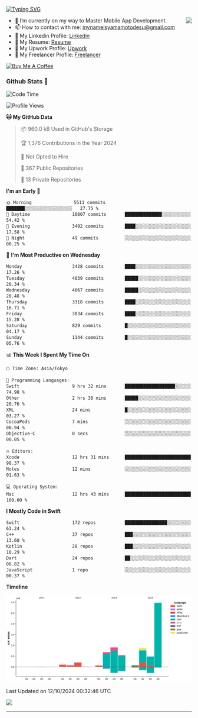 
[![Typing SVG](https://readme-typing-svg.demolab.com/?lines=Thank+You+For+Visiting!!;You+Are+Welcome✨;I+am+Kyo+Yamamoto;Mobile+Developer)](https://git.io/typing-svg)
<p>
<img align="right" src="https://media.giphy.com/media/26ufdb3cYKwbRtYVW/giphy.gif" style="max-width:100%;" height="150px">

- 🌱 I’m currently on my way to Master Mobile App Development.
- 📫 How to contact with me: mynameisyamamotodesu@gmail.com
- 🔗 My Linkedin Profile: [Linkedin](https://www.linkedin.com/in/kyo-yamamoto-a2ab50239)
- 🔗 My Resume: [Resume](https://www.kickresume.com/cv/rNok4e/)
- 🔗 My Upwork Profile: [Upwork](https://www.upwork.com/freelancers/~01aa9115102bb4af25)
- 🔗 My Freelancer Profile: [Freelancer](https://www.freelancer.com/u/yamamotodesu)

<a href="https://www.buymeacoffee.com/kyoyamamoto" target="_blank"><img src="https://cdn.buymeacoffee.com/buttons/default-orange.png" alt="Buy Me A Coffee" height="41" width="174"></a>

### Github Stats 🥇 
<!--START_SECTION:waka-->
![Code Time](http://img.shields.io/badge/Code%20Time-834%20hrs%2059%20mins-blue)

![Profile Views](http://img.shields.io/badge/Profile%20Views-0-blue)

**🐱 My GitHub Data** 

> 📦 960.0 kB Used in GitHub's Storage 
 > 
> 🏆 1,376 Contributions in the Year 2024
 > 
> 🚫 Not Opted to Hire
 > 
> 📜 367 Public Repositories 
 > 
> 🔑 13 Private Repositories 
 > 
**I'm an Early 🐤** 

```text
🌞 Morning                5511 commits        ███████░░░░░░░░░░░░░░░░░░   27.75 % 
🌆 Daytime                10807 commits       ██████████████░░░░░░░░░░░   54.42 % 
🌃 Evening                3492 commits        ████░░░░░░░░░░░░░░░░░░░░░   17.58 % 
🌙 Night                  49 commits          ░░░░░░░░░░░░░░░░░░░░░░░░░   00.25 % 
```
📅 **I'm Most Productive on Wednesday** 

```text
Monday                   3428 commits        ████░░░░░░░░░░░░░░░░░░░░░   17.26 % 
Tuesday                  4039 commits        █████░░░░░░░░░░░░░░░░░░░░   20.34 % 
Wednesday                4067 commits        █████░░░░░░░░░░░░░░░░░░░░   20.48 % 
Thursday                 3318 commits        ████░░░░░░░░░░░░░░░░░░░░░   16.71 % 
Friday                   3034 commits        ████░░░░░░░░░░░░░░░░░░░░░   15.28 % 
Saturday                 829 commits         █░░░░░░░░░░░░░░░░░░░░░░░░   04.17 % 
Sunday                   1144 commits        █░░░░░░░░░░░░░░░░░░░░░░░░   05.76 % 
```


📊 **This Week I Spent My Time On** 

```text
🕑︎ Time Zone: Asia/Tokyo

💬 Programming Languages: 
Swift                    9 hrs 32 mins       ███████████████████░░░░░░   74.98 % 
Other                    2 hrs 38 mins       █████░░░░░░░░░░░░░░░░░░░░   20.76 % 
XML                      24 mins             █░░░░░░░░░░░░░░░░░░░░░░░░   03.27 % 
CocoaPods                7 mins              ░░░░░░░░░░░░░░░░░░░░░░░░░   00.94 % 
Objective-C              0 secs              ░░░░░░░░░░░░░░░░░░░░░░░░░   00.05 % 

🔥 Editors: 
Xcode                    12 hrs 31 mins      █████████████████████████   98.37 % 
Notes                    12 mins             ░░░░░░░░░░░░░░░░░░░░░░░░░   01.63 % 

💻 Operating System: 
Mac                      12 hrs 43 mins      █████████████████████████   100.00 % 
```

**I Mostly Code in Swift** 

```text
Swift                    172 repos           ████████████████░░░░░░░░░   63.24 % 
C++                      37 repos            ███░░░░░░░░░░░░░░░░░░░░░░   13.60 % 
Kotlin                   28 repos            ███░░░░░░░░░░░░░░░░░░░░░░   10.29 % 
Dart                     24 repos            ██░░░░░░░░░░░░░░░░░░░░░░░   08.82 % 
JavaScript               1 repo              ░░░░░░░░░░░░░░░░░░░░░░░░░   00.37 % 
```



**Timeline**

![Lines of Code chart](https://raw.githubusercontent.com/YamamotoDesu/YamamotoDesu/main/assets/bar_graph.png)


 Last Updated on 12/10/2024 00:32:46 UTC
<!--END_SECTION:waka-->

![](https://github-profile-summary-cards.vercel.app/api/cards/profile-details?username=YamamotoDesu&theme=vue)

----
